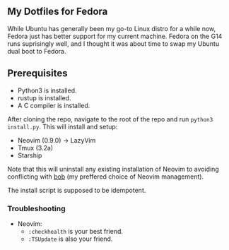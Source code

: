 ## My Dotfiles for Fedora
While Ubuntu has generally been my go-to Linux distro for a while now, Fedora just has better support for my current machine. Fedora on the G14 runs suprisingly well, and I thought it was about time to swap my Ubuntu dual boot to Fedora.

## Prerequisites
- Python3 is installed.
- rustup is installed.
- A C compiler is installed.


After cloning the repo, navigate to the root of the repo and run `python3 install.py`. This will install and setup:
- Neovim (0.9.0) -> LazyVim
- Tmux (3.2a)
- Starship

Note that this will uninstall any existing installation of Neovim to avoiding conflicting with [bob](https://github.com/MordechaiHadad/bob) (my preffered choice of Neovim management).

The install script is supposed to be idempotent.


### Troubleshooting
- Neovim:
  - `:checkhealth` is your best friend.
  - `:TSUpdate` is also your friend.


